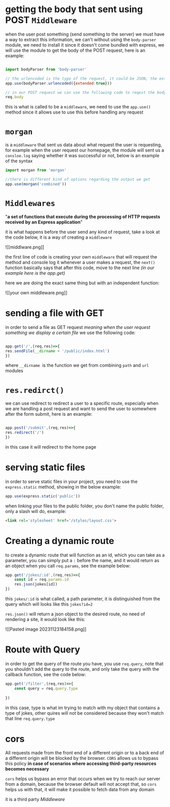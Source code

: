 
# getting the body that sent using POST `Middleware`

when the user post something (send something to the server) we must have a way to extract this information, we can't without using the `body-parser` module, we need to install it since it doesn't come bundled with express, we will use the module to get the body of the POST request, here is an example:

```javascript

import bodyParser from 'body-parser'

// the urlencoded is the type of the request, it could be JSON, the extended option will return a JSON like object
app.use(bodyParser.urlencoded({extended:true}))

// in our POST request we can use the following code to reqest the body (extract it), we can either log it or save it to a variable, note that this sends back an Object
req.body
```

this is what is called to be a `middleware`, we need to use the `app.use()` method since it allows use to use this before handling any request

# `morgan`

is a `middleware` that sent us data about what request the user is requesting, for example when the user request our homepage, the module will sent us a `consloe.log` saying whether it was successful or not, below is an example of the syntax 

```javascript
import morgan from 'morgan'

//there is different kind of options regarding the output we get 
app.use(morgan('combined'))
```

# `Middlewares`

"**a set of functions that execute during the processing of HTTP requests received by an Express application**"

it is what happens before the user send any kind of request, take a look at the code below, it is a way of creating a `middleware` 

![[middlware.png]]

the first line of code is creating your own `middleware` that will request the method and console log it whenever a user makes a request, the `next()` function basically says that after this code, move to the next line *(in our example here is the app.get)*

here we are doing the exact same thing but with an independent function:

![[your own middleware.png]]

# sending a file with GET

in order to send a file as GET request *meaning when the user request something we display a certain file* we use the following code:

```javascript

app.get('/',(req,res)=>{
res.sendFile(__dirname + '/public/index.html')
})
```

where `__dirname `is the function we get from combining `path` and `url` modules

# `res.redirct()`

we can use redirect to redirect a user to a specific route, especially when we are handling a post request and want to send the user to somewhere after the form submit, here is an example:

```javascript

app.post('/submit',(req,res)=>{
res.redirect('/')
})
```

in this case it will redirect to the home page


# serving static files

in order to serve static files in your project, you need to use the `express.static` method, showing in the below example:

```javascript
app.use(express.static('public'))
```

when linking your files to the public folder, you don't name the public folder, only a slash will do, example:

```html
<link rel='stylesheet' href='/styles/layout.css'>
```

# Creating a dynamic route

to create a dynamic route that will function as an id, which you can take as a parameter, you can simply put a `:` before the name, and it would return as an object when you call `req.params`, see the example below:

```javascript
app.get('/jokes/:id',(req,res)=>{
	const id = req.params.id
	res.json(jokes[id])
})
```

this `jokes/:id` is what called, a path parameter, it is distinguished from the query which will looks like this `jokes?id=2`   

`res.json()` will return a json object to the desired route, no need of rendering a site, it would look like this:

![[Pasted image 20231123184158.png]]
# Route with Query

in order to get the query of the route you have, you use `req.query`, note that you shouldn't add the query to the route, and only take the query with the callback function, see the code below:

```javascript
app.get('/filter',(req,res)=>{
	const query = req.query.type
	
})
```

in this case, type is what im trying to match with my object that contains a type of jokes, other quires will not be considered because they won't match that line `req.query.type`


# cors

All requests made from the front end of a different origin or to a back end of a different origin will be blocked by the browser. `CORS` allows us to bypass this policy **in case of scenarios where accessing third-party resources becomes necessary**

`cors` helps us bypass an error that occurs when we try to reach our server from a domain, because the browser default will not accept that, so `cors` helps us with that, it will make it possible to fetch data from any domain

it is a third party *Middleware* 